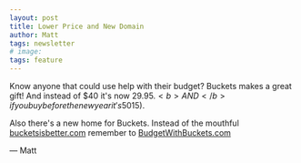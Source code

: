 ```yaml
---
layout: post
title: Lower Price and New Domain
author: Matt
tags: newsletter
# image:
tags: feature
---
```


Know anyone that could use help with their budget?  Buckets makes a great gift!  And instead of $40 it's now $29.95.  <b>AND</b> if you buy before the new year it's 50% off ($15).

Also there's a new home for Buckets.  Instead of the mouthful [bucketsisbetter.com](bucketsisbetter.com) remember to [BudgetWithBuckets.com](BudgetWithBuckets.com)

&mdash; Matt
